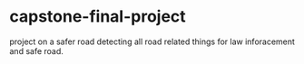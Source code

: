 # capstone-final-project
project on a safer road detecting all road related things for law inforacement and safe road.
